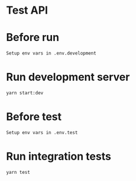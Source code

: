 # Test API

# Before run

```sh
Setup env vars in .env.development
```

# Run development server

```sh
yarn start:dev
```

# Before test

```sh
Setup env vars in .env.test
```

# Run integration tests

```sh
yarn test
```
